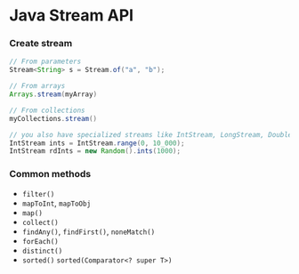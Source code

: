 # Java Stream API

### Create stream

```java
// From parameters
Stream<String> s = Stream.of("a", "b");

// From arrays
Arrays.stream(myArray)

// From collections
myCollections.stream()

// you also have specialized streams like IntStream, LongStream, DoubleStream, some example below:
IntStream ints = IntStream.range(0, 10_000);
IntStream rdInts = new Random().ints(1000);
```

### Common methods

- `filter()`
- `mapToInt`, `mapToObj`
- `map()`
- `collect()`
- `findAny()`, `findFirst()`, `noneMatch()`
- `forEach()`
- `distinct()`
- `sorted()` `sorted(Comparator<? super T>)`



